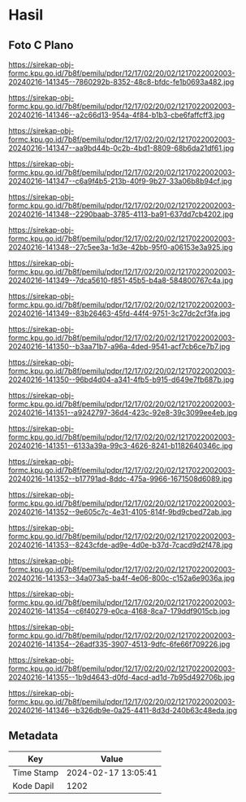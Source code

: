# Hasil

## Foto C Plano

https://sirekap-obj-formc.kpu.go.id/7b8f/pemilu/pdpr/12/17/02/20/02/1217022002003-20240216-141345--7860292b-8352-48c8-bfdc-fe1b0693a482.jpg

https://sirekap-obj-formc.kpu.go.id/7b8f/pemilu/pdpr/12/17/02/20/02/1217022002003-20240216-141346--a2c66d13-954a-4f84-b1b3-cbe6faffcff3.jpg

https://sirekap-obj-formc.kpu.go.id/7b8f/pemilu/pdpr/12/17/02/20/02/1217022002003-20240216-141347--aa9bd44b-0c2b-4bd1-8809-68b6da21df61.jpg

https://sirekap-obj-formc.kpu.go.id/7b8f/pemilu/pdpr/12/17/02/20/02/1217022002003-20240216-141347--c6a9f4b5-213b-40f9-9b27-33a06b8b94cf.jpg

https://sirekap-obj-formc.kpu.go.id/7b8f/pemilu/pdpr/12/17/02/20/02/1217022002003-20240216-141348--2290baab-3785-4113-ba91-637dd7cb4202.jpg

https://sirekap-obj-formc.kpu.go.id/7b8f/pemilu/pdpr/12/17/02/20/02/1217022002003-20240216-141348--27c5ee3a-1d3e-42bb-95f0-a06153e3a925.jpg

https://sirekap-obj-formc.kpu.go.id/7b8f/pemilu/pdpr/12/17/02/20/02/1217022002003-20240216-141349--7dca5610-f851-45b5-b4a8-584800767c4a.jpg

https://sirekap-obj-formc.kpu.go.id/7b8f/pemilu/pdpr/12/17/02/20/02/1217022002003-20240216-141349--83b26463-45fd-44f4-9751-3c27dc2cf3fa.jpg

https://sirekap-obj-formc.kpu.go.id/7b8f/pemilu/pdpr/12/17/02/20/02/1217022002003-20240216-141350--b3aa71b7-a96a-4ded-9541-acf7cb6ce7b7.jpg

https://sirekap-obj-formc.kpu.go.id/7b8f/pemilu/pdpr/12/17/02/20/02/1217022002003-20240216-141350--96bd4d04-a341-4fb5-b915-d649e7fb687b.jpg

https://sirekap-obj-formc.kpu.go.id/7b8f/pemilu/pdpr/12/17/02/20/02/1217022002003-20240216-141351--a9242797-36d4-423c-92e8-39c3099ee4eb.jpg

https://sirekap-obj-formc.kpu.go.id/7b8f/pemilu/pdpr/12/17/02/20/02/1217022002003-20240216-141351--6133a39a-99c3-4626-8241-b1182640346c.jpg

https://sirekap-obj-formc.kpu.go.id/7b8f/pemilu/pdpr/12/17/02/20/02/1217022002003-20240216-141352--b17791ad-8ddc-475a-9966-1671508d6089.jpg

https://sirekap-obj-formc.kpu.go.id/7b8f/pemilu/pdpr/12/17/02/20/02/1217022002003-20240216-141352--9e605c7c-4e31-4105-814f-9bd9cbed72ab.jpg

https://sirekap-obj-formc.kpu.go.id/7b8f/pemilu/pdpr/12/17/02/20/02/1217022002003-20240216-141353--8243cfde-ad9e-4d0e-b37d-7cacd9d2f478.jpg

https://sirekap-obj-formc.kpu.go.id/7b8f/pemilu/pdpr/12/17/02/20/02/1217022002003-20240216-141353--34a073a5-ba4f-4e06-800c-c152a6e9036a.jpg

https://sirekap-obj-formc.kpu.go.id/7b8f/pemilu/pdpr/12/17/02/20/02/1217022002003-20240216-141354--c6f40279-e0ca-4168-8ca7-179ddf9015cb.jpg

https://sirekap-obj-formc.kpu.go.id/7b8f/pemilu/pdpr/12/17/02/20/02/1217022002003-20240216-141354--26adf335-3907-4513-9dfc-6fe66f709226.jpg

https://sirekap-obj-formc.kpu.go.id/7b8f/pemilu/pdpr/12/17/02/20/02/1217022002003-20240216-141355--1b9d4643-d0fd-4acd-ad1d-7b95d492706b.jpg

https://sirekap-obj-formc.kpu.go.id/7b8f/pemilu/pdpr/12/17/02/20/02/1217022002003-20240216-141346--b326db9e-0a25-4411-8d3d-240b63c48eda.jpg


## Metadata

| Key        | Value               |
| ---------- | ------------------- |
| Time Stamp | 2024-02-17 13:05:41 |
| Kode Dapil | 1202                |




